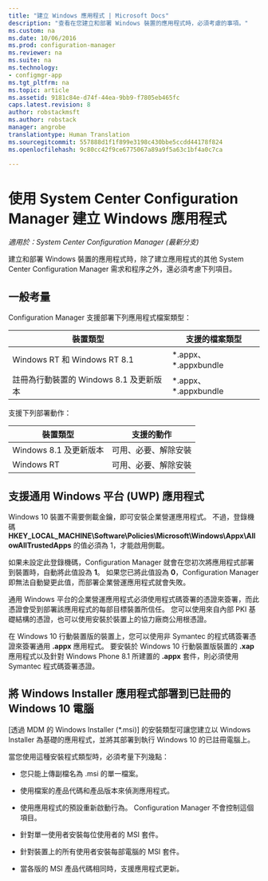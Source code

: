 ```yaml
---
title: "建立 Windows 應用程式 | Microsoft Docs"
description: "查看在您建立和部署 Windows 裝置的應用程式時，必須考慮的事項。"
ms.custom: na
ms.date: 10/06/2016
ms.prod: configuration-manager
ms.reviewer: na
ms.suite: na
ms.technology:
- configmgr-app
ms.tgt_pltfrm: na
ms.topic: article
ms.assetid: 9181c84e-d74f-44ea-9bb9-f7805eb465fc
caps.latest.revision: 8
author: robstackmsft
ms.author: robstack
manager: angrobe
translationtype: Human Translation
ms.sourcegitcommit: 557888d1f1f899e3198c430bbe5ccdd44178f824
ms.openlocfilehash: 9c80cc42f9ce6775067a89a9f5a63c1bf4a0c7ca

---
```

# <a name="create-windows-applications-with-system-center-configuration-manager"></a>使用 System Center Configuration Manager 建立 Windows 應用程式

*適用於：System Center Configuration Manager (最新分支)*

建立和部署 Windows 裝置的應用程式時，除了建立應用程式的其他 System Center Configuration Manager 需求和程序之外，還必須考慮下列項目。  

## <a name="general-considerations"></a>一般考量  
 Configuration Manager 支援部署下列應用程式檔案類型：  

|裝置類型|支援的檔案類型|  
|-----------------|---------------------|  
|Windows RT 和 Windows RT 8.1|*.appx、\*.appxbundle|  
|註冊為行動裝置的 Windows 8.1 及更新版本|*.appx、\*.appxbundle|  

 支援下列部署動作：  

|裝置類型|支援的動作|  
|-----------------|-----------------------|  
|Windows 8.1 及更新版本|可用、必要、解除安裝|  
|Windows RT|可用、必要、解除安裝|  

## <a name="support-for-universal-windows-platform-uwp-apps"></a>支援通用 Windows 平台 (UWP) 應用程式  
 Windows 10 裝置不需要側載金鑰，即可安裝企業營運應用程式。 不過，登錄機碼 **HKEY_LOCAL_MACHINE\Software\Policies\Microsoft\Windows\Appx\AllowAllTrustedApps** 的值必須為 1，才能啟用側載。  

 如果未設定此登錄機碼，Configuration Manager 就會在您初次將應用程式部署到裝置時，自動將此值設為 **1**。 如果您已將此值設為 **0**，Configuration Manager 即無法自動變更此值，而部署企業營運應用程式就會失敗。  

 通用 Windows 平台的企業營運應用程式必須使用程式碼簽署的憑證來簽署，而此憑證會受到部署該應用程式的每部目標裝置所信任。 您可以使用來自內部 PKI 基礎結構的憑證，也可以使用安裝於裝置上的協力廠商公用根憑證。  

 在 Windows 10 行動裝置版的裝置上，您可以使用非 Symantec 的程式碼簽署憑證來簽署通用 **.appx** 應用程式。 要安裝於 Windows 10 行動裝置版裝置的 **.xap** 應用程式以及針對 Windows Phone 8.1 所建置的 **.appx** 套件，則必須使用 Symantec 程式碼簽署憑證。  

## <a name="deploy-windows-installer-apps-to-enrolled-windows-10-pcs"></a>將 Windows Installer 應用程式部署到已註冊的 Windows 10 電腦  
 [透過 MDM 的 Windows Installer (\*.msi)] 的安裝類型可讓您建立以 Windows Installer 為基礎的應用程式，並將其部署到執行 Windows 10 的已註冊電腦上。  

 當您使用這種安裝程式類型時，必須考量下列幾點：  

-   您只能上傳副檔名為 .msi 的單一檔案。  

-   使用檔案的產品代碼和產品版本來偵測應用程式。  

-   使用應用程式的預設重新啟動行為。 Configuration Manager 不會控制這個項目。  

-   針對單一使用者安裝每位使用者的 MSI 套件。  

-   針對裝置上的所有使用者安裝每部電腦的 MSI 套件。  

-   當各版的 MSI 產品代碼相同時，支援應用程式更新。  



<!--HONumber=Dec16_HO3-->


